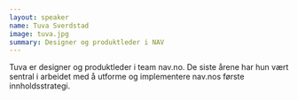 ```yaml
---
layout: speaker
name: Tuva Sverdstad
image: tuva.jpg
summary: Designer og produktleder i NAV
---
```


Tuva er designer og produktleder i team nav.no. De siste årene har hun vært sentral i arbeidet med å utforme og implementere nav.nos første innholdsstrategi.
